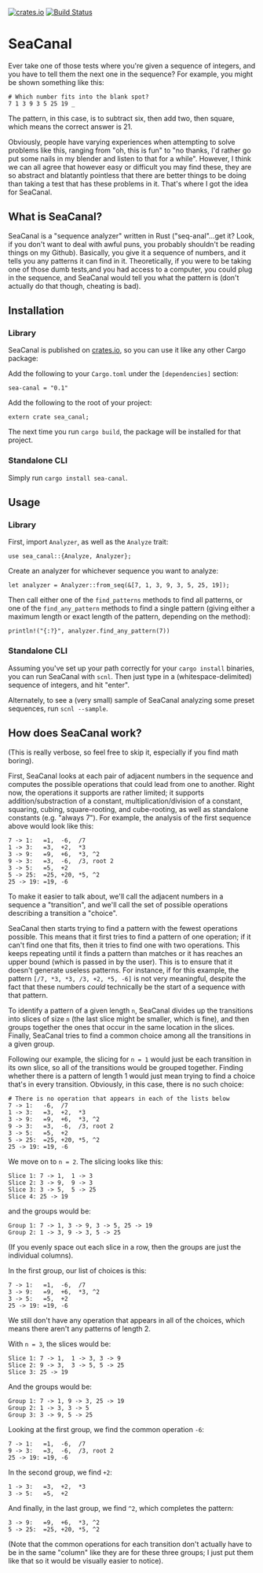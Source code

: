 [![crates.io](https://img.shields.io/crates/v/sea-canal.svg)](https://crates.io/crates/sea-canal) [![Build Status](https://travis-ci.org/saghm/sea-canal.svg)](https://travis-ci.org/saghm/sea-canal)

SeaCanal
========

Ever take one of those tests where you're given a sequence of integers, and you have to tell them the next one in the sequence? For example, you might be shown something like this:

```
# Which number fits into the blank spot?
7 1 3 9 3 5 25 19 _
```

The pattern, in this case, is to subtract six, then add two, then square, which means the correct answer is 21.

Obviously, people have varying experiences when attempting to solve problems like this, ranging from "oh, this is fun" to "no thanks, I'd rather go put some nails in my blender and listen to that for a while". However, I think we can all agree that however easy or difficult you may find these, they are so abstract and blatantly pointless that there are better things to be doing than taking a test that has these problems in it. That's where I got the idea for SeaCanal.

What is SeaCanal?
-----------------

SeaCanal is a "sequence analyzer" written in Rust ("seq-anal"...get it? Look, if you don't want to deal with awful puns, you probably shouldn't be reading things on my Github). Basically, you give it a sequence of numbers, and it tells you any patterns it can find in it. Theoretically, if you were to be taking one of those dumb tests,and you had access to a computer, you could plug in the sequence, and SeaCanal would tell you what the pattern is (don't actually do that though, cheating is bad).

Installation
------------

### Library

SeaCanal is published on [crates.io](https://crates.io), so you can use it like any other Cargo package:

Add the following to your `Cargo.toml` under the `[dependencies]` section:

```
sea-canal = "0.1"
```

Add the following to the root of your project:

```
extern crate sea_canal;
```

The next time you run `cargo build`, the package will be installed for that project.

### Standalone CLI

Simply run `cargo install sea-canal`.

Usage
-----

### Library

First, import `Analyzer`, as well as the `Analyze` trait:

```
use sea_canal::{Analyze, Analyzer};
```

Create an analyzer for whichever sequence you want to analyze:

```
let analyzer = Analyzer::from_seq(&[7, 1, 3, 9, 3, 5, 25, 19]);
```

Then call either one of the `find_patterns` methods to find all patterns, or one of the `find_any_pattern` methods to find a single pattern (giving either a maximum length or exact length of the pattern, depending on the method):

```
println!("{:?}", analyzer.find_any_pattern(7))
```

### Standalone CLI

Assuming you've set up your path correctly for your `cargo install` binaries, you can run SeaCanal with `scnl`. Then just type in a (whitespace-delimited) sequence of integers, and hit "enter".

Alternately, to see a (very small) sample of SeaCanal analyzing some preset sequences, run `scnl --sample`.

How does SeaCanal work?
-----------------------

(This is really verbose, so feel free to skip it, especially if you find math boring).

First, SeaCanal looks at each pair of adjacent numbers in the sequence and computes the possible operations that could lead from one to another. Right now, the operations it supports are rather limited; it supports addition/substraction of a constant, multiplication/division of a constant, squaring, cubing, square-rooting, and cube-rooting, as well as standalone constants (e.g. "always 7"). For example, the analysis of the first sequence above would look like this:

```
7 -> 1:   =1,  -6,  /7
1 -> 3:   =3,  +2,  *3
3 -> 9:   =9,  +6,  *3, ^2
9 -> 3:   =3,  -6,  /3, root 2
3 -> 5:   =5,  +2
5 -> 25:  =25, +20, *5, ^2
25 -> 19: =19, -6
```

To make it easier to talk about, we'll call the adjacent numbers in a sequence a "transition", and we'll call the set of possible operations describing a transition a "choice".

SeaCanal then starts trying to find a pattern with the fewest operations possible. This means that it first tries to find a pattern of one operation; if it can't find one that fits, then it tries to find one with two operations. This keeps repeating until it finds a pattern than matches or it has reaches an upper bound (which is passed in by the user). This is to ensure that it doesn't generate useless patterns. For instance, if for this example, the pattern `[/7, *3, *3, /3, +2, *5, -6]` is not very meaningful, despite the fact that these numbers *could* technically be the start of a sequence with that pattern.

To identify a pattern of a given length `n`, SeaCanal divides up the transitions into slices of size `n` (the last slice might be smaller, which is fine), and then groups together the ones that occur in the same location in the slices. Finally, SeaCanal tries to find a common choice among all the transitions in a given group.

Following our example, the slicing for `n = 1` would just be each transition in its own slice, so all of the transitions would be grouped together. Finding whether there is a pattern of length 1 would just mean trying to find a choice that's in every transition. Obviously, in this case, there is no such choice:

```
# There is no operation that appears in each of the lists below
7 -> 1:   -6,  /7
1 -> 3:   =3,  +2,  *3
3 -> 9:   =9,  +6,  *3, ^2
9 -> 3:   =3,  -6,  /3, root 2
3 -> 5:   =5,  +2
5 -> 25:  =25, +20, *5, ^2
25 -> 19: =19, -6
```

We move on to `n = 2`. The slicing looks like this:

```
Slice 1: 7 -> 1,  1 -> 3
Slice 2: 3 -> 9,  9 -> 3
Slice 3: 3 -> 5,  5 -> 25
Slice 4: 25 -> 19
```

and the groups would be:

```
Group 1: 7 -> 1, 3 -> 9, 3 -> 5, 25 -> 19
Group 2: 1 -> 3, 9 -> 3, 5 -> 25
```

(If you evenly space out each slice in a row, then the groups are just the individual columns).

In the first group, our list of choices is this:

```
7 -> 1:   =1,  -6,  /7
3 -> 9:   =9,  +6,  *3, ^2
3 -> 5:   =5,  +2
25 -> 19: =19, -6
```

We still don't have any operation that appears in all of the choices, which means there aren't any patterns of length 2.

With `n = 3`, the slices would be:

```
Slice 1: 7 -> 1,  1 -> 3, 3 -> 9  
Slice 2: 9 -> 3,  3 -> 5, 5 -> 25
Slice 3: 25 -> 19
```

And the groups would be:

```
Group 1: 7 -> 1, 9 -> 3, 25 -> 19
Group 2: 1 -> 3, 3 -> 5
Group 3: 3 -> 9, 5 -> 25
```

Looking at the first group, we find the common operation `-6`:

```
7 -> 1:   =1,  -6,  /7
9 -> 3:   =3,  -6,  /3, root 2
25 -> 19: =19, -6
```

In the second group, we find `+2`:

```
1 -> 3:   =3,  +2,  *3
3 -> 5:   =5,  +2
```

And finally, in the last group, we find `^2`, which completes the pattern:

```
3 -> 9:   =9,  +6,  *3, ^2
5 -> 25:  =25, +20, *5, ^2
```

(Note that the common operations for each transition don't actually have to be in the same "column" like they are for these three groups; I just put them like that so it would be visually easier to notice).
